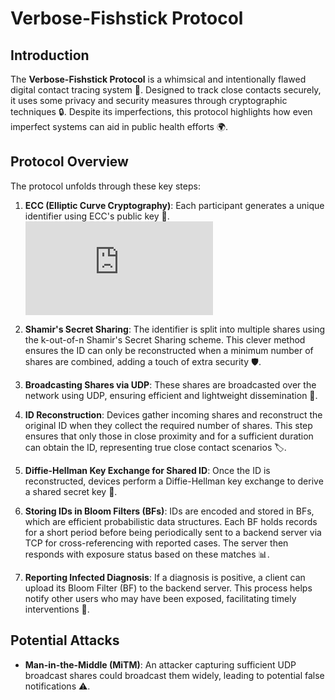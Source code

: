 # Verbose-Fishstick Protocol

## Introduction

The **Verbose-Fishstick Protocol** is a whimsical and intentionally flawed digital contact tracing system 🦠. Designed to track close contacts securely, it uses some privacy and security measures through cryptographic techniques 🔒. Despite its imperfections, this protocol highlights how even imperfect systems can aid in public health efforts 🌍.

## Protocol Overview

The protocol unfolds through these key steps:

1. **ECC (Elliptic Curve Cryptography)**: Each participant generates a unique identifier using ECC's public key 🔑. ![](https://github.com/ace-lii/verbose-fishstick/edit/main/README.md#:~:text=ECC.-,png,-MiTM.py)


2. **Shamir's Secret Sharing**: The identifier is split into multiple shares using the k-out-of-n Shamir's Secret Sharing scheme. This clever method ensures the ID can only be reconstructed when a minimum number of shares are combined, adding a touch of extra security 🛡️.

3. **Broadcasting Shares via UDP**: These shares are broadcasted over the network using UDP, ensuring efficient and lightweight dissemination 📡.

4. **ID Reconstruction**: Devices gather incoming shares and reconstruct the original ID when they collect the required number of shares. This step ensures that only those in close proximity and for a sufficient duration can obtain the ID, representing true close contact scenarios 🏷️.

5. **Diffie-Hellman Key Exchange for Shared ID**: Once the ID is reconstructed, devices perform a Diffie-Hellman key exchange to derive a shared secret key 🔑. 

6. **Storing IDs in Bloom Filters (BFs)**: IDs are encoded and stored in BFs, which are efficient probabilistic data structures. Each BF holds records for a short period before being periodically sent to a backend server via TCP for cross-referencing with reported cases. The server then responds with exposure status based on these matches 📊.

7. **Reporting Infected Diagnosis**: If a diagnosis is positive, a client can upload its Bloom Filter (BF) to the backend server. This process helps notify other users who may have been exposed, facilitating timely interventions 🚨.

## Potential Attacks

* **Man-in-the-Middle (MiTM)**: An attacker capturing sufficient UDP broadcast shares could broadcast them widely, leading to potential false notifications ⚠️.
